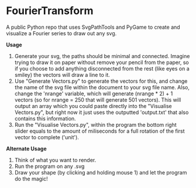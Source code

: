 # FourierTransform
A public Python repo that uses SvgPathTools and PyGame to create and visualize a Fourier series to draw out any svg.

**Usage**

1. Generate your svg, the paths should be minimal and connected. Imagine trying to draw it on paper without remove your pencil from the paper, so if you choose to add anything disconnected from the rest (like eyes on a smiley) the vectors will draw a line to it.
2. Use "Generate Vectors.py" to generate the vectors for this, and change the name of the svg file within the document to your svg file name. Also, change the 'nrange' variable, which will generate (nrange * 2) + 1 vectors (so for nrange = 250 that will generate 501 vectors). This will output an array which you could paste directly into the "Visualise Vectors.py", but right now it just uses the outputted 'output.txt' that also contains this information.
3. Run the "Visualise Vectors.py", within the program the bottom right slider equals to the amount of miliseconds for a full rotation of the first vector to complete ('unit').

**Alternate Usage**
1. Think of what you want to render.
2. Run the program on any .svg
3. Draw your shape (by clicking and holding mouse 1) and let the program do the magic!
